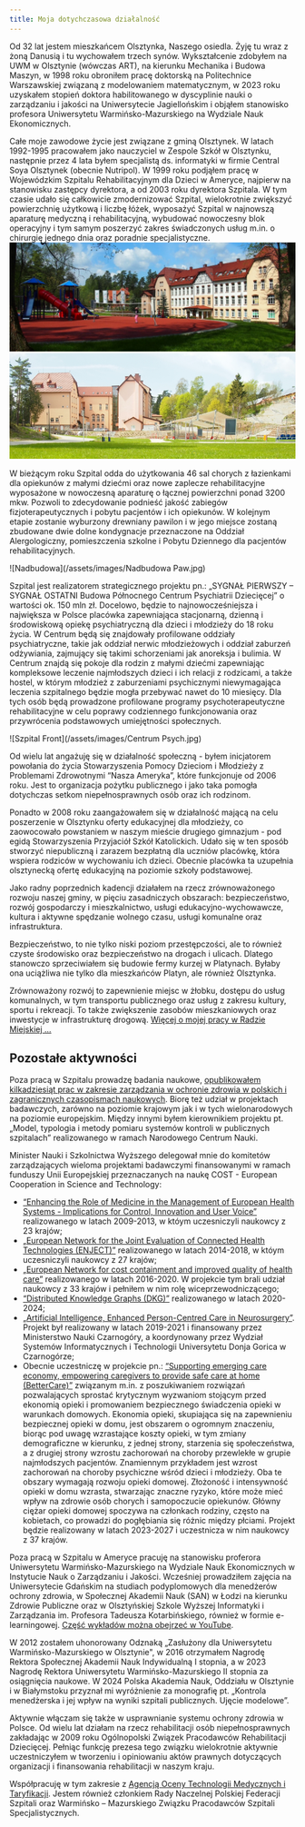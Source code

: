 ```yaml
---
title: Moja dotychczasowa działalność
---
```


Od 32 lat jestem mieszkańcem Olsztynka, Naszego osiedla. Żyję tu wraz z żoną Danusią i tu wychowałem trzech synów. Wykształcenie zdobyłem na UWM w Olsztynie (wówczas ART), na kierunku Mechanika i Budowa Maszyn, w 1998 roku obroniłem pracę doktorską na Politechnice Warszawskiej związaną z modelowaniem matematycznym, w 2023 roku uzyskałem stopień doktora habilitowanego w dyscyplinie nauki o zarządzaniu i jakości na Uniwersytecie Jagiellońskim i objąłem stanowisko profesora Uniwersytetu Warmińsko-Mazurskiego na Wydziale Nauk Ekonomicznych.

Całe moje zawodowe życie jest związane z gminą Olsztynek. W latach 1992-1995 pracowałem jako nauczyciel w Zespole Szkół w Olsztynku, następnie przez 4 lata byłem specjalistą ds. informatyki w firmie Central Soya Olsztynek (obecnie Nutripol). W 1999 roku podjąłem pracę w Wojewódzkim Szpitalu Rehabilitacyjnym dla Dzieci w Ameryce, najpierw na stanowisku zastępcy dyrektora, a od 2003 roku dyrektora Szpitala. W tym czasie udało się całkowicie zmodernizować Szpital, wielokrotnie zwiększyć powierzchnię użytkową i liczbę łóżek, wyposażyć Szpital w najnowszą aparaturę medyczną i rehabilitacyjną, wybudować nowoczesny blok operacyjny i tym samym poszerzyć zakres świadczonych usług m.in. o chirurgię jednego dnia oraz poradnie specjalistyczne.
![Szpital Front](/assets/images/Szpital_front.jpg)
![Szpital Front](/assets/images/Szpital_bok.jpg)

W bieżącym roku Szpital odda do użytkowania 46 sal chorych z łazienkami dla opiekunów z małymi dziećmi oraz nowe zaplecze rehabilitacyjne wyposażone w nowoczesną aparaturę o łącznej powierzchni ponad 3200 mkw. Pozwoli to zdecydowanie podnieść jakość zabiegów fizjoterapeutycznych i pobytu pacjentów i ich opiekunów. W kolejnym etapie zostanie wyburzony drewniany pawilon i w jego miejsce zostaną zbudowane dwie dolne kondygnacje przeznaczone na Oddział Alergologiczny, pomieszczenia szkolne i Pobytu Dziennego dla pacjentów rehabilitacyjnych.

![Nadbudowa](/assets/images/Nadbudowa Paw.jpg)

Szpital jest realizatorem strategicznego projektu pn.: „SYGNAŁ PIERWSZY – SYGNAŁ OSTATNI Budowa Północnego Centrum Psychiatrii Dziecięcej” o wartości ok. 150 mln zł. Docelowo, będzie to najnowocześniejsza i największa w Polsce placówka zapewniająca stacjonarną, dzienną i środowiskową opiekę psychiatryczną dla dzieci i młodzieży do 18 roku życia. W Centrum będą się znajdowały profilowane oddziały psychiatryczne, takie jak oddział nerwic młodzieżowych i oddział zaburzeń odżywiania, zajmujący się takimi schorzeniami jak anoreksja i bulimia. W Centrum znajdą się pokoje dla rodzin z małymi dziećmi zapewniając kompleksowe leczenie najmłodszych dzieci i ich relacji z rodzicami, a także hostel, w którym młodzież z zaburzeniami psychicznymi niewymagająca leczenia szpitalnego będzie mogła przebywać nawet do 10 miesięcy. Dla tych osób będą prowadzone profilowane programy psychoterapeutyczne rehabilitacyjne w celu poprawy codziennego funkcjonowania oraz przywrócenia podstawowych umiejętności społecznych.

![Szpital Front](/assets/images/Centrum Psych.jpg)

Od wielu lat angażuję się w działalność społeczną - byłem inicjatorem powołania do życia Stowarzyszenia Pomocy Dzieciom i Młodzieży z Problemami Zdrowotnymi “Nasza Ameryka”, które funkcjonuje od 2006 roku. Jest to organizacja pożytku publicznego i jako taka pomogła dotychczas setkom niepełnosprawnych osób oraz ich rodzinom.

Ponadto w 2008 roku zaangażowałem się w działalność  mającą na celu  poszerzenie w Olsztynku oferty edukacyjnej dla młodzieży, co zaowocowało  powstaniem w naszym mieście drugiego gimnazjum - pod egidą Stowarzyszenia Przyjaciół Szkół Katolickich. Udało się w ten sposób stworzyć niepubliczną i zarazem bezpłatną dla uczniów placówkę, która wspiera rodziców w wychowaniu ich dzieci. Obecnie placówka ta uzupełnia olsztynecką ofertę edukacyjną na poziomie szkoły podstawowej.

Jako radny poprzednich kadencji działałem na rzecz zrównoważonego rozwoju naszej gminy, w pięciu zasadniczych obszarach: bezpieczeństwo, rozwój gospodarczy i mieszkalnictwo, usługi edukacyjno-wychowawcze, kultura i aktywne spędzanie wolnego czasu, usługi komunalne oraz infrastruktura.

Bezpieczeństwo, to nie tylko niski poziom przestępczości, ale to również czyste środowisko oraz bezpieczeństwo na drogach i ulicach. Dlatego stanowczo sprzeciwiałem się budowie fermy kurzej w Platynach. Byłaby ona uciążliwa nie tylko dla mieszkańców Platyn, ale również Olsztynka.

Zrównoważony rozwój to zapewnienie miejsc w żłobku, dostępu do usług komunalnych, w tym transportu publicznego oraz usług z zakresu kultury, sportu i rekreacji. To także zwiększenie zasobów mieszkaniowych oraz inwestycje w infrastrukturę drogową. [Więcej o mojej pracy w Radzie Miejskiej ...](/obietnicez2014.md)

## Pozostałe aktywności
Poza pracą w Szpitalu prowadzę badania naukowe, [opublikowałem kilkadziesiąt prac w zakresie zarządzania w ochronie zdrowia w polskich i zagranicznych czasopismach naukowych](https://ameryka.academia.edu/RomanLewandowski). Biorę też udział w projektach badawczych, zarówno na poziomie krajowym jak i w tych wielonarodowych na poziomie europejskim. Między innymi byłem kierownikiem projektu pt. „Model, typologia i metody pomiaru systemów kontroli w publicznych szpitalach” realizowanego w ramach Narodowego Centrum Nauki.

Minister Nauki i Szkolnictwa Wyższego delegował mnie do komitetów zarządzających wieloma projektami badawczymi finansowanymi w ramach funduszy Unii Europejskiej przeznaczanych na naukę COST - European Cooperation in Science and Technology:
- [“Enhancing the Role of Medicine in the Management of European Health Systems - Implications for Control, Innovation and User Voice”](https://www.cost.eu/actions/IS0903/#tabs+Name:Management%20Structure) realizowanego w latach 2009-2013, w któym uczesniczyli naukowcy z 23 krajów;
- [„European Network for the Joint Evaluation of Connected Health Technologies (ENJECT)”](https://www.cost.eu/actions/TD1405/#tabs+Name:Management%20Structure) realizowanego w latach 2014-2018, w któym uczesniczyli naukowcy z 27 krajów;
- [„European Network for cost containment and improved quality of health care”](https://www.cost.eu/actions/CA15222/#tabs+Name:Management%20Structure) realizowanego w latach 2016-2020. W projekcie tym brali udział naukowcy z 33 krajów i pełniłem w nim rolę wiceprzewodniczącego;
- [“Distributed Knowledge Graphs (DKG)”](https://www.cost.eu/actions/CA19134/#tabs+Name:Management%20Committee) realizowanego w latach 2020-2024;
- [„Artificial Intelligence, Enhanced Person-Centred Care in Neurosurgery”](https://www.facebook.com/profile.php?id=100068676866653). Projekt był realizowany w latach 2019-2021 i finansowany przez Ministerstwo Nauki Czarnogóry, a koordynowany przez Wydział Systemów Informatycznych i Technologii Universytetu Donja Gorica w Czarnogórze;
- Obecnie uczestniczę w projekcie pn.: [“Supporting emerging care economy, empowering caregivers to provide safe care at home (BetterCare)”](https://www.cost.eu/actions/CA22152/#tabs+Name:Management%20Committee) związanym m.in. z poszukiwaniem rozwiązań pozwalających sprostać krytycznym wyzwaniom stojącym przed ekonomią opieki i promowaniem bezpiecznego świadczenia opieki w warunkach domowych. Ekonomia opieki, skupiająca się na zapewnieniu bezpiecznej opieki w domu, jest obszarem o ogromnym znaczeniu, biorąc pod uwagę wzrastające koszty opieki, w tym zmiany demograficzne w kierunku, z jednej strony, starzenia się społeczeństwa, a z drugiej strony wzrostu zachorowań na choroby przewlekłe w grupie najmłodszych pacjentów. Znamiennym przykładem jest wzrost zachorowań na choroby psychiczne wśród dzieci i młodzieży. Oba te obszary wymagają rozwoju opieki domowej. Złożoność i intensywność opieki w domu wzrasta, stwarzając znaczne ryzyko, które może mieć wpływ na zdrowie osób chorych i samopoczucie opiekunów. Główny ciężar opieki domowej spoczywa na członkach rodziny, często na kobietach, co prowadzi do pogłębiania się różnic między płciami. Projekt będzie realizowany w latach 2023-2027 i uczestnicza w nim naukowcy z 37 krajów.

Poza pracą w Szpitalu w Ameryce pracuję na stanowisku proferora Uniwersytetu Warmińsko-Mazurskiego na Wydziale Nauk Ekonomicznych w Instytucie Nauk o Zarządzaniu i Jakości. Wcześniej prowadziłem zajęcia na Uniwersytecie Gdańskim na studiach podyplomowych dla menedżerów ochrony zdrowia, w Społecznej Akademii Nauk (SAN) w Łodzi na kierunku Zdrowie Publiczne oraz w Olsztyńskiej Szkole Wyższej Informatyki i Zarządzania im. Profesora Tadeusza Kotarbińskiego, również w formie e-learningowej. [Część wykładów można obejrzeć w YouTube](https://www.youtube.com/user/romanlewandowski/videos).

W 2012 zostałem uhonorowany Odznaką „Zasłużony dla Uniwersytetu Warmińsko-Mazurskiego w Olsztynie", w 2016 otrzymałem Nagrodę Rektora Społecznej Akademii Nauk Indywidualną I stopnia, a w 2023 Nagrodę Rektora Uniwersytetu Warmińsko-Mazurskiego II stopnia za osiągnięcia naukowe. W 2024 Polska Akademia Nauk, Oddziału w Olsztynie i w Białymstoku przyznał mi wyróżnienie za monografię pt. „Kontrola menedżerska i jej wpływ na wyniki szpitali publicznych. Ujęcie modelowe”.

Aktywnie włączam się także w usprawnianie systemu ochrony zdrowia w Polsce. Od wielu lat działam na rzecz rehabilitacji osób niepełnosprawnych zakładając w 2009 roku Ogólnopolski Związek Pracodawców Rehabilitacji Dziecięcej. Pełniąc funkcję prezesa tego związku wielokrotnie aktywnie uczestniczyłem w tworzeniu i opiniowaniu aktów prawnych dotyczących organizacji i finansowania rehabilitacji w naszym kraju.

Współpracuję w tym zakresie z [Agencją Oceny Technologii Medycznych i Taryfikacji](http://www.aotm.gov.pl/www/). Jestem również członkiem Rady Naczelnej Polskiej Federacji Szpitali oraz Warmińsko – Mazurskiego Związku Pracodawców  Szpitali  Specjalistycznych.
